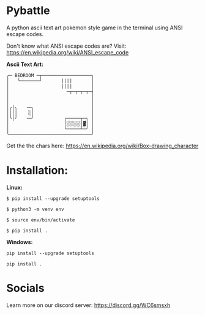 # Pybattle
A python ascii text art pokemon style game in the terminal using ANSI escape codes.

Don't know what ANSI escape codes are? Visit: https://en.wikipedia.org/wiki/ANSI_escape_code

**Ascii Text Art:**
```
╭─ BEDROOM ─┬──────────────────╮
│   ╰───────╯       ||||       │
│                   ||||       │
│                     ─┬─┬─┬─┬─┤
│                              │
│                              │
│╭│╮   ╶─╮                     │
││││    ░│                     │
│╰│╯   ╶─╯           ╭─────┬─╮ │
│                    │░░░░░│▓│ │
│                    ╰─────┴─╯ │
╰──────────────────────────────╯
```
Get the the chars here: https://en.wikipedia.org/wiki/Box-drawing_character

# Installation:
**Linux:**

```$ pip install --upgrade setuptools```

```$ python3 -m venv env```

```$ source env/bin/activate```

```$ pip install . ```

**Windows:**

```pip install --upgrade setuptools```

```pip install . ```

# Socials
Learn more on our discord server: https://discord.gg/WC6smsxh
